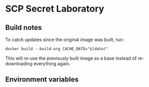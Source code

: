 # SCP Secret Laboratory

## Build notes
To catch updates since the original image was built, run:

 ```
docker build --build-arg CACHE_DATE="$(date)"
```

This will re-use the previously built image as a base instead of re-downloading everything again.

## Environment variables

